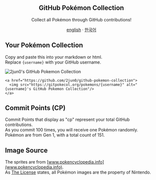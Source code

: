 <div align="center">
    <h2 align="center">GitHub Pokémon Collection</h2>
    <p align="center">Collect all Pokémon through GitHub contributions!</p>
</div>
<div align="center">
    <a href="/README.md">english</a> · <a href="/docs/README_kr.md">한국어</a>
</div>


## Your Pokémon Collection

Copy and paste this into your markdown or html.  
Replace `{username}` with your GitHub username.

![2jun0's GitHub Pokemon Collection](https://gitpokecol.org/pokemons/2jun0)

```
<a href="https://github.com/2jun0/github-pokemon-collection">
  <img src="https://gitpokecol.org/pokemons/{username}" alt="{username}'s GitHub Pokemon Collection"/>
</a>
```

## Commit Points (CP)
Commit Points that display as "cp" represent your total GitHub contributions.  
As you commit 100 times, you will receive one Pokémon randomly.  
Pokémon are from Gen 1, with a total count of 151.

## Image Source
The sprites are from [www.pokencyclopedia.info](www.pokencyclopedia.info).  
As [The License](/LICENSE.md) states, all Pokémon images are the property of Nintendo.